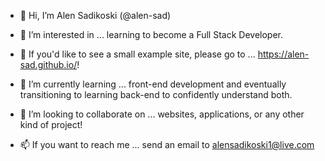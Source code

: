 - 👋 Hi, I’m Alen Sadikoski (@alen-sad)

- 👀 I’m interested in ... learning to become a Full Stack Developer.

- 👀 If you'd like to see a small example site, please go to ... https://alen-sad.github.io/!

- 🌱 I’m currently learning ... front-end development and eventually transitioning to learning back-end to confidently understand both.

- 👋 I’m looking to collaborate on ... websites, applications, or any other kind of project!

- 📫 If you want to reach me ... send an email to alensadikoski1@live.com
